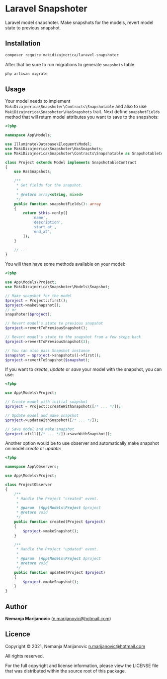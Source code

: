 # Laravel Snapshoter

Laravel model snapshoter. Make snapshots for the models, revert model state to previous snapshot.

## Installation

```bash
composer require makidizajnerica/laravel-snapshoter
```

After that be sure to run migrations to generate `snapshots` table:

```bash
php artisan migrate
```

## Usage

Your model needs to implement `MakiDizajnerica\Snapshoter\Contracts\Snapshotable` and also to use `MakiDizajnerica\Snapshoter\HasSnapshots` trait. Next define `snapshotFields` method that will return model attributes you want to save to the snapshots:

```php
<?php

namespace App\Models;

use Illuminate\Database\Eloquent\Model;
use MakiDizajnerica\Snapshoter\HasSnapshots;
use MakiDizajnerica\Snapshoter\Contracts\Snapshotable as SnapshotableContract;

class Project extends Model implements SnapshotableContract
{
    use HasSnapshots;

    /**
     * Get fields for the snapshot.
     *
     * @return array<string, mixed>
     */
    public function snapshotFields(): array
    {
        return $this->only([
            'name',
            'description',
            'start_at',
            'end_at',
        ]);
    }

    // ...
}
```

You will then have some methods available on your model:

```php
<?php

use App\Models\Project;
use MakiDizajnerica\Snapshoter\Models\Snapshot;

// Make snapshot for the model
$project = Project::first();
$project->makeSnapshot();
// or
snapshoter($project);

// Revert model's state to previous snapshot
$project->revertToPreviousSnapshot();

// Revert model's state to the snapshot from a few steps back
$project->revertToPreviousSnapshot(3);

// You can also pass Snapshot instance
$snapshot = $project->snapshots()->first();
$project->revertToSnapshot($snapshot);
```

If you want to *create*, *update* or *save* your model with the snapshot, you can use:

```php
<?php

use App\Models\Project;

// Create model with initial snapshot
$project = Project::createWithSnapshot([/* ... */]);

// Update model and make snapshot
$project->updateWithSnapshot([/* ... */]);

// Save model and make snapshot
$project->fill([/* ... */])->saveWithSnapshot();
```

Another option would be to use observer and automatically make snapshot on model *create* or *update*: 

```php
<?php

namespace App\Observers;

use App\Models\Project;

class ProjectObserver
{
    /**
     * Handle the Project "created" event.
     *
     * @param  \App\Models\Project $project
     * @return void
     */
    public function created(Project $project)
    {
        $project->makeSnapshot();
    }

    /**
     * Handle the Project "updated" event.
     *
     * @param  \App\Models\Project $project
     * @return void
     */
    public function updated(Project $project)
    {
        $project->makeSnapshot();
    }
}
```

## Author

**Nemanja Marijanovic** (<n.marijanovic@hotmail.com>) 

## Licence

Copyright © 2021, Nemanja Marijanovic <n.marijanovic@hotmail.com>

All rights reserved.

For the full copyright and license information, please view the LICENSE 
file that was distributed within the source root of this package.